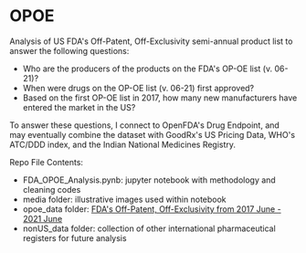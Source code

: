 # OPOE

 Analysis of US FDA's Off-Patent, Off-Exclusivity semi-annual product list to answer the following questions:
- Who are the producers of the products on the FDA's OP-OE list (v. 06-21)?
- When were drugs on the OP-OE list (v. 06-21) first approved?
- Based on the first OP-OE list in 2017, how many new manufacturers have entered the market in the US?

To answer these questions, I connect to OpenFDA's Drug Endpoint, and may eventually combine the dataset with GoodRx's US Pricing Data, WHO's ATC/DDD index, and the Indian National Medicines Registry.

Repo File Contents:
- FDA_OPOE_Analysis.pynb: jupyter notebook with methodology and cleaning codes
- media folder: illustrative images used within notebook
- opoe_data folder: [FDA's Off-Patent, Off-Exclusivity from 2017 June - 2021 June](https://www.fda.gov/drugs/abbreviated-new-drug-application-anda/list-patent-exclusivity-drugs-without-approved-generic)
- nonUS_data folder: collection of other international pharmaceutical registers for future analysis

